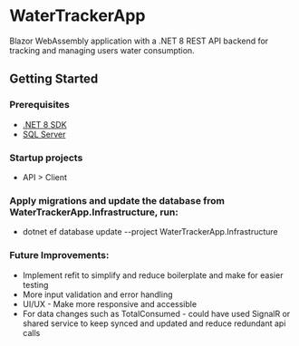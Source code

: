 # WaterTrackerApp

Blazor WebAssembly application with a .NET 8 REST API backend for tracking and managing users water consumption.

## Getting Started

### Prerequisites
- [.NET 8 SDK](https://dotnet.microsoft.com/download)
- [SQL Server](https://www.microsoft.com/en-us/sql-server/sql-server-downloads) 

### Startup projects
- API > Client  

### Apply migrations and update the database from WaterTrackerApp.Infrastructure, run:
- dotnet ef database update --project WaterTrackerApp.Infrastructure

### Future Improvements:
- Implement refit to simplify and reduce boilerplate and make for easier testing
 - More input validation and error handling 
 - UI/UX - Make more responsive and accessible
 - For data changes such as TotalConsumed - could have used SignalR or shared service to keep synced and updated and reduce redundant api calls
